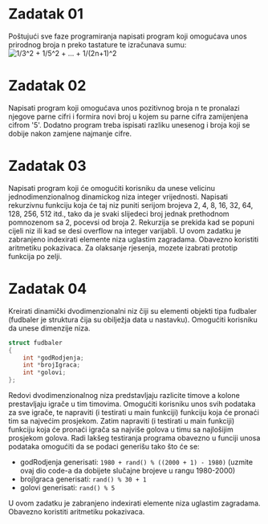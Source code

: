 # Zadatak 01

Poštujući sve faze programiranja napisati program koji omogućava unos prirodnog broja n preko tastature te izračunava sumu:  
![1/3^2 + 1/5^2 + ... + 1/(2n+1)^2](https://latex.codecogs.com/png.latex?\frac{1}{3^2}&space;&plus;&space;\frac{1}{5^2}&space;&plus;&space;...&space;&plus;&space;\frac{1}{(2n&plus;1)^2})


# Zadatak 02

Napisati program koji omogućava unos pozitivnog broja n te pronalazi njegove parne cifri i formira novi broj u kojem su parne cifra zamijenjena cifrom '5'. Dodatno program treba ispisati razliku unesenog i broja koji se dobije nakon zamjene najmanje cifre.


# Zadatak 03

Napisati program koji će omogućiti korisniku da unese velicinu jednodimenzionalnog dinamickog niza integer vrijednosti. Napisati rekurzivnu funkciju koja će taj niz puniti serijom brojeva 2, 4, 8, 16, 32, 64, 128, 256, 512 itd., tako da je svaki slijedeci broj jednak prethodnom pomnozenom sa 2, pocevsi od broja 2. Rekurzija se prekida kad se popuni cijeli niz ili kad se desi overflow na integer varijabli. U ovom zadatku je zabranjeno indexirati elemente niza uglastim zagradama. Obavezno koristiti aritmetiku pokazivaca.
Za olaksanje rjesenja, mozete izabrati prototip funkcija po zelji.


# Zadatak 04

Kreirati dinamički dvodimenzionalni niz čiji su elementi objekti tipa fudbaler (fudbaler je struktura čija su obilježja data u nastavku). Omogućiti korisniku da unese dimenzije niza.

```cpp
struct fudbaler
{
	int *godRodjenja;
	int *brojIgraca;
	int *golovi;
};
```

Redovi dvodimenzionalnog niza predstavljaju razlicite timove a kolone prestavljaju igrače u tim timovima. Omogućiti korisniku unos svih podataka za sve igrače, te napraviti (i testirati u main funkciji) funkciju koja će pronaći tim sa najvećim prosjekom. Zatim napraviti  (i testirati u main funkciji) funkciju koja će pronaći igrača sa najviše golova u timu sa najlošijim prosjekom golova.
Radi lakšeg testiranja programa obavezno u funciji unosa podataka omogućiti da se podaci generišu tako što će se:
* godRodjenja generisati: `1980 + rand() % ((2000 + 1) - 1980)` (uzmite ovaj dio code-a da dobijete slučajne brojeve u rangu 1980-2000)
* brojIgraca generisati: `rand() % 30 + 1`
* golovi generisati: `rand() % 5`

U ovom zadatku je zabranjeno indexirati elemente niza uglastim zagradama. Obavezno koristiti aritmetiku pokazivaca.
